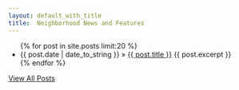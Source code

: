 ```yaml
---
layout: default_with_title
title:  Neighborhood News and Features
---
```


<ul class="posts">  
	{% for post in site.posts limit:20 %}  
	   <li>  
		   <span>{{ post.date | date_to_string }}</span> &raquo;  
		   <a href="{{ BASE_PATH }}{{ post.url }}">  
		   {{ post.title }}</a> 
		   {{ post.excerpt }} 
	   </li>  
	{% endfor %}  
</ul>

[View All Posts]({{site.baseurl}}/allnews.html)
